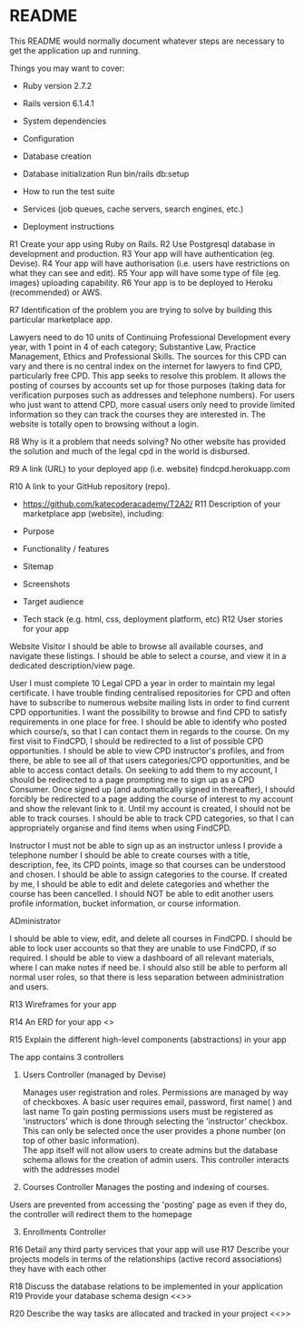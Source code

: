 # README

This README would normally document whatever steps are necessary to get the
application up and running.

Things you may want to cover:

* Ruby version
2.7.2
* Rails version
6.1.4.1

* System dependencies


* Configuration

* Database creation

* Database initialization
Run bin/rails db:setup

* How to run the test suite

* Services (job queues, cache servers, search engines, etc.)

* Deployment instructions

R1	Create your app using Ruby on Rails.
R2	Use Postgresql database in development and production.
R3	Your app will have authentication (eg. Devise).
R4	Your app will have authorisation (i.e. users have restrictions on what they can see and edit).
R5	Your app will have some type of file (eg. images) uploading capability.
R6	Your app is to be deployed to Heroku (recommended) or AWS.

R7	Identification of the problem you are trying to solve by building this particular marketplace app.

Lawyers need to do 10 units of Continuing Professional Development every year, with 1 point in 4 of each category; Substantive Law, Practice Management, Ethics and Professional Skills. 
The sources for this CPD can vary and there is no central index on the internet for lawyers to find CPD, particularly free CPD. 
This app seeks to resolve this problem. It allows the posting of courses by accounts set up for those purposes (taking data for verification purposes such as addresses and telephone numbers). 
For users who just want to attend CPD, more casual users only need to provide limited information so they can track the courses they are interested in. The website is totally open to browsing without a login.


R8	Why is it a problem that needs solving?
No other website has provided the solution and much of the legal cpd in the world is disbursed.


R9	A link (URL) to your deployed app (i.e. website)
findcpd.herokuapp.com


R10	A link to your GitHub repository (repo).
- https://github.com/katecoderacademy/T2A2/
R11	Description of your marketplace app (website), including:
- Purpose


- Functionality / features
- Sitemap
- Screenshots
- Target audience
- Tech stack (e.g. html, css, deployment platform, etc)
R12	User stories for your app

Website Visitor
I should be able to browse all available courses, and navigate these listings. 
I should be able to select a course, and view it in a dedicated description/view page.

User
I must complete 10 Legal CPD a year in order to maintain my legal certificate. 
I have trouble finding centralised repositories for CPD and often have to subscribe to numerous website mailing lists in order to find current CPD opportunities. 
I want the possibility to browse and find CPD to satisfy requirements in one place for free. I should be able to identify who posted which course/s, so that I can contact them in regards to the course.
On my first visit to FindCPD, I should be redirected to a list of possible CPD opportunities. I should be able to view CPD instructor's profiles, and from there, be able to see all of that users categories/CPD opportunities, and be able to access contact details. 
On seeking to add them to my account, I should be redirected to a page prompting me to sign up as a CPD Consumer. 
Once signed up (and automatically signed in thereafter), I should forcibly be redirected to a page adding the course of interest to my account and show the relevant link to it. 
Until my account is created, I should not be able to track courses. I should be able to track CPD categories, so that I can appropriately organise and find items when using FindCPD.

Instructor
I must not be able to sign up as an instructor unless I provide a telephone number I should be able to create courses with a title, description, fee, its CPD points, image so that courses can be understood and chosen. 
I should be able to assign categories to the course. 
If created by me, I should be able to edit and delete categories and whether the course has been cancelled. I should NOT be able to edit another users profile information, bucket information, or course information.


ADministrator

I should be able to view, edit, and delete all courses in FindCPD.
I should be able to lock user accounts so that they are unable to use FindCPD, if so required. I should be able to view a dashboard of all relevant materials, where I can make notes if need be. 
I should also still be able to perform all normal user roles, so that there is less separation between administration and users.





R13	Wireframes for your app

R14	An ERD for your app
<<Insert ERD>>

R15	Explain the different high-level components (abstractions) in your app

The app contains 3 controllers
1. Users Controller (managed by Devise)
    
    Manages user registration and roles. Permissions are managed by way of checkboxes. 
    A basic user requires email, password, first name( ) and last name
    To gain posting permissions users must be registered as 'instructors' which is done through selecting the 'instructor' checkbox. This can only be selected once the user provides a phone number (on top of other basic information).  
    The app itself will not allow users to create admins but the database schema allows for the creation of admin users.
    This controller interacts with the addresses model
    
2. Courses Controller
    Manages the posting and indexing of courses. 

Users are prevented from accessing the 'posting' page as even if they do, the controller will redirect them to the homepage


3. Enrollments Controller

R16	Detail any third party services that your app will use
R17	Describe your projects models in terms of the relationships (active record associations) they have with each other



R18	Discuss the database relations to be implemented in your application
R19	Provide your database schema design
<<<INSERT PICTURE>>>


R20	Describe the way tasks are allocated and tracked in your project
<<<INSERT LINK>>>

